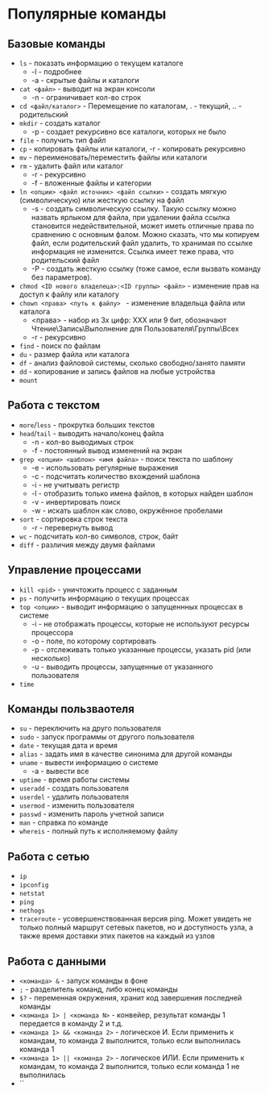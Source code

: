 # Популярные команды

## Базовые команды

- `ls` - показать информацию о текущем каталоге
  - -l - подробнее
  - -а - скрытые файлы и каталоги
- `cat <файл>` - выводит на экран консоли
  - -n - ограничивает кол-во строк
- `cd <файл/каталог>` - Перемещение по каталогам, . - текущий, .. - родительский
- `mkdir` - создать каталог
  - -p - создает рекурсивно все каталоги, которых не было
- `file` - получить тип файл
- `cp` - копировать файлы или каталоги, -r - копировать рекурсивно
- `mv` - переименовать/переместить файлы или каталоги
- `rm` - удалить файл или каталог
  - -r - рекурсивно
  - -f - вложенные файлы и категории
- `ln <опции> <файл источник> <файл ссылки>` - создать мягкую (символическую) или жесткую ссылку на файл
  - -s - создать символическую ссылку. Такую ссылку можно назвать ярлыком для файла, при удалении файла ссылка становится недействительной, может иметь отличные права по сравнению с основным фалом. Можно сказать, что мы копируем файл, если родительский файл удалить, то хранимая по ссылке информация не изменится. Ссылка имеет теже права, что родительский файл
  - -P - создать жесткую ссылку (тоже самое, если вызвать команду без параметров). 
- `chmod <ID нового владелеца>:<ID группы> <файл>` - изменение прав на доступ к файлу или каталогу
- `chown <права> <путь к файлу> ` - изменение владельца файла или каталога
  - <права> - набор из 3х цифр: ХХХ или 9 бит, обозначают Чтение\Запись\Выполнение для Пользователя\Группы\Всех
  - -r - рекурсивно
- `find` - поиск по файлам
- `du` - размер файла или каталога
- `df` - анализ файловой системы, сколько свободно/занято памяти
- `dd` - копирование и запись файлов на любые устройства
- `mount`

## Работа с текстом

- `more`/`less` - прокрутка больших текстов
- `head`/`tail` -  выводить начало/конец файла
  - -n - кол-во выводимых строк
  - -f - постоянный вывод изменений на экран
- `grep <опции> <шаблон> <имя файла>` - поиск текста по шаблону
  - -e - использовать регулярные выражения
  - -c - подсчитать количество вхождений шаблона
  - -i - не учитывать регистр
  - -l - отобразить только имена файлов, в которых найден шаблон
  - -v - инвертировать поиск
  - -w - искать шаблон как слово, окружённое пробелами
- `sort` - сортировка строк текста
  - -r - перевернуть вывод
- `wc` - подсчитать кол-во символов, строк, байт
- `diff` - различия между двумя файлами

## Управление процессами

- `kill <pid>` - уничтожить процесс с заданным <pid>
- `ps` - получить информацию о текущих процессах
- `top <опции>` - выводит информацию о запущеннных процессах в системе
  - -i - не отображать процессы, которые не используют ресурсы процессора
  - -o - поле, по которому сортировать
  - -p - отслеживать только указанные процессы, указать pid (или несколько)
  - -u - выводить процессы, запущенные от указанного пользователя
- `time`

## Команды пользваотеля

- `su` - переключить на друго пользователя
- `sudo` - запуск программы от другого пользователя
- `date` - текущая дата и время
- `alias` - задать имя в качестве синонима для другой команды
- `uname` - вывести информацию о системе
  - -a - вывести все
- `uptime` - время работы системы
- `useradd` - создать пользователя
- `userdel` - удалить пользователя
- `usermod` - изменить пользователя
- `passwd` - изменить пароль учетной записи
- `man` - справка по команде
- `whereis` - полный путь к исполняемому файлу

## Работа с сетью

- `ip`
- `ipconfig`
- `netstat`
- `ping`
- `nethogs`
- `traceroute` - усовершенствованная версия ping. Может увидеть не только полный маршрут сетевых пакетов, но и доступность узла, а также время доставки этих пакетов на каждый из узлов

## Работа с данными

- `<команда> &` - запуск команды в фоне
- `;` - разделитель команд, либо конец команды
- `$?` - переменная окружения, хранит код завершения последней команды
- `<команда 1> | <команда N>` - конвейер, результат команды 1 передается в команду 2 и т.д.
- `<команда 1> && <команда 2>` - логическое И. Если применить к командам, то команда 2 выполнится, только если выполнилась команда 1
- `<команда 1> || <команда 2>` - логическое ИЛИ. Если применить к командам, то команда 2 выполнится, только если команда 1 не выполнилась
- ``





















